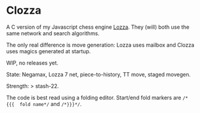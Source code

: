 # Clozza

A C version of my Javascript chess engine [Lozza](https://github.com/op12no2/lozza). They (will) both use the same network and search algorithms.

The only real difference is move generation: Lozza uses mailbox and Clozza uses magics generated at startup.

WIP, no releases yet.

State: Negamax, Lozza 7 net, piece-to-history, TT move, staged movegen. 

Strength: > stash-22.

The code is best read using a folding editor. Start/end fold markers are ```/*{{{  fold name*/``` and ```/*}}}*/```.

